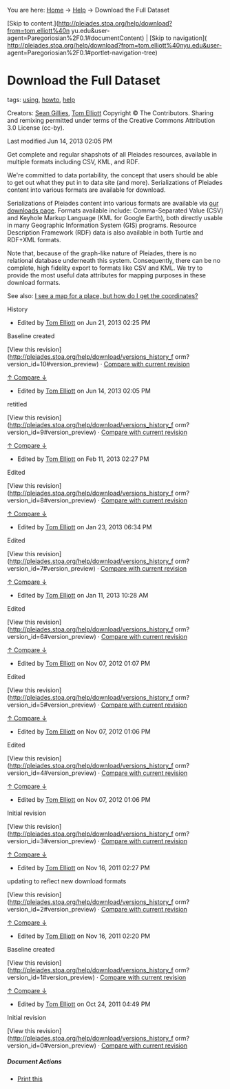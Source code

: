 You are here: [Home](http://pleiades.stoa.org/home) →
[Help](http://pleiades.stoa.org/help) →  Download the Full Dataset

[Skip to content.](http://pleiades.stoa.org/help/download?from=tom.elliott%40n
yu.edu&user-agent=Paregoriosian%2F0.1#documentContent) | [Skip to navigation](
http://pleiades.stoa.org/help/download?from=tom.elliott%40nyu.edu&user-
agent=Paregoriosian%2F0.1#portlet-navigation-tree)

#  Download the Full Dataset

tags:  [using](http://pleiades.stoa.org/search?Subject%3Alist=using),
[howto](http://pleiades.stoa.org/search?Subject%3Alist=howto),
[help](http://pleiades.stoa.org/search?Subject%3Alist=help)

Creators: [Sean Gillies](/author/sgillies), [Tom Elliott](/author/thomase)
Copyright © The Contributors. Sharing and remixing permitted under terms of
the Creative Commons Attribution 3.0 License (cc-by).

Last modified  Jun 14, 2013 02:05 PM

Get complete and regular shapshots of all Pleiades resources, available in
multiple formats including CSV, KML, and RDF.

We're committed to data portability, the concept that users should be able to
get out what they put in to data site (and more). Serializations of Pleiades
content into various formats are available for download.

Serializations of Pleiades content into various formats are available via [our
downloads page](../downloads "Data for download" ). Formats available include:
Comma-Separated Value (CSV) and Keyhole Markup Language (KML for Google
Earth), both directly usable in many Geographic Information System (GIS)
programs. Resource Description Framework (RDF) data is also available in both
Turtle and RDF+XML formats.

Note that, because of the graph-like nature of Pleiades, there is no
relational database underneath this system. Consequently, there can be no
complete, high fidelity export to formats like CSV and KML. We try to provide
the most useful data attributes for mapping purposes in these download
formats.

See also: [I see a map for a place, but how do I get the coordinates?](27 "27.
I see a map for a place, but how do I get the coordinates?" )

History

    

  * Edited by [Tom Elliott](http://pleiades.stoa.org/author/thomase) on Jun 21, 2013 02:25 PM 

Baseline created

[View this revision](http://pleiades.stoa.org/help/download/versions_history_f
orm?version_id=10#version_preview) · [Compare with current
revision](http://pleiades.stoa.org/help/download/@@history?one=current&two=10)

[ ↑ Compare ↓ ](http://pleiades.stoa.org/help/download/@@history?one=10&two=9
"Compare with previous revision" )

  * Edited by [Tom Elliott](http://pleiades.stoa.org/author/thomase) on Jun 14, 2013 02:05 PM 

retitled

[View this revision](http://pleiades.stoa.org/help/download/versions_history_f
orm?version_id=9#version_preview) · [Compare with current
revision](http://pleiades.stoa.org/help/download/@@history?one=current&two=9)

[ ↑ Compare ↓ ](http://pleiades.stoa.org/help/download/@@history?one=9&two=8
"Compare with previous revision" )

  * Edited by [Tom Elliott](http://pleiades.stoa.org/author/thomase) on Feb 11, 2013 02:27 PM 

Edited

[View this revision](http://pleiades.stoa.org/help/download/versions_history_f
orm?version_id=8#version_preview) · [Compare with current
revision](http://pleiades.stoa.org/help/download/@@history?one=current&two=8)

[ ↑ Compare ↓ ](http://pleiades.stoa.org/help/download/@@history?one=8&two=7
"Compare with previous revision" )

  * Edited by [Tom Elliott](http://pleiades.stoa.org/author/thomase) on Jan 23, 2013 06:34 PM 

Edited

[View this revision](http://pleiades.stoa.org/help/download/versions_history_f
orm?version_id=7#version_preview) · [Compare with current
revision](http://pleiades.stoa.org/help/download/@@history?one=current&two=7)

[ ↑ Compare ↓ ](http://pleiades.stoa.org/help/download/@@history?one=7&two=6
"Compare with previous revision" )

  * Edited by [Tom Elliott](http://pleiades.stoa.org/author/thomase) on Jan 11, 2013 10:28 AM 

Edited

[View this revision](http://pleiades.stoa.org/help/download/versions_history_f
orm?version_id=6#version_preview) · [Compare with current
revision](http://pleiades.stoa.org/help/download/@@history?one=current&two=6)

[ ↑ Compare ↓ ](http://pleiades.stoa.org/help/download/@@history?one=6&two=5
"Compare with previous revision" )

  * Edited by [Tom Elliott](http://pleiades.stoa.org/author/thomase) on Nov 07, 2012 01:07 PM 

Edited

[View this revision](http://pleiades.stoa.org/help/download/versions_history_f
orm?version_id=5#version_preview) · [Compare with current
revision](http://pleiades.stoa.org/help/download/@@history?one=current&two=5)

[ ↑ Compare ↓ ](http://pleiades.stoa.org/help/download/@@history?one=5&two=4
"Compare with previous revision" )

  * Edited by [Tom Elliott](http://pleiades.stoa.org/author/thomase) on Nov 07, 2012 01:06 PM 

Edited

[View this revision](http://pleiades.stoa.org/help/download/versions_history_f
orm?version_id=4#version_preview) · [Compare with current
revision](http://pleiades.stoa.org/help/download/@@history?one=current&two=4)

[ ↑ Compare ↓ ](http://pleiades.stoa.org/help/download/@@history?one=4&two=3
"Compare with previous revision" )

  * Edited by [Tom Elliott](http://pleiades.stoa.org/author/thomase) on Nov 07, 2012 01:06 PM 

Initial revision

[View this revision](http://pleiades.stoa.org/help/download/versions_history_f
orm?version_id=3#version_preview) · [Compare with current
revision](http://pleiades.stoa.org/help/download/@@history?one=current&two=3)

[ ↑ Compare ↓ ](http://pleiades.stoa.org/help/download/@@history?one=3&two=2
"Compare with previous revision" )

  * Edited by [Tom Elliott](http://pleiades.stoa.org/author/thomase) on Nov 16, 2011 02:27 PM 

updating to reflect new download formats

[View this revision](http://pleiades.stoa.org/help/download/versions_history_f
orm?version_id=2#version_preview) · [Compare with current
revision](http://pleiades.stoa.org/help/download/@@history?one=current&two=2)

[ ↑ Compare ↓ ](http://pleiades.stoa.org/help/download/@@history?one=2&two=1
"Compare with previous revision" )

  * Edited by [Tom Elliott](http://pleiades.stoa.org/author/thomase) on Nov 16, 2011 02:20 PM 

Baseline created

[View this revision](http://pleiades.stoa.org/help/download/versions_history_f
orm?version_id=1#version_preview) · [Compare with current
revision](http://pleiades.stoa.org/help/download/@@history?one=current&two=1)

[ ↑ Compare ↓ ](http://pleiades.stoa.org/help/download/@@history?one=1&two=0
"Compare with previous revision" )

  * Edited by [Tom Elliott](http://pleiades.stoa.org/author/thomase) on Oct 24, 2011 04:49 PM 

Initial revision

[View this revision](http://pleiades.stoa.org/help/download/versions_history_f
orm?version_id=0#version_preview) · [Compare with current
revision](http://pleiades.stoa.org/help/download/@@history?one=current&two=0)

##### Document Actions

  * [Print this](javascript:this.print\(\); "" )

